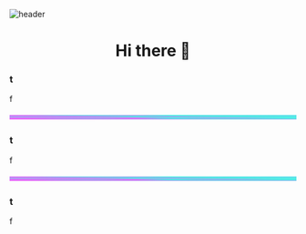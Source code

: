 ![header](https://capsule-render.vercel.app/api?type=waving&color=gradient&customColorList=7)
<h1 align="center"> Hi there 👋 </h1>
<h3>t</h3>
f

![alt text](https://github.com/ChaosXYZ/ChaosXYZ/blob/main/divider.png?raw=true)

<h3>t</h3>
f

![alt text](https://github.com/ChaosXYZ/ChaosXYZ/blob/main/divider.png?raw=true)

<h3>t</h3>
f

<!--
**ChaosXYZ/ChaosXYZ** is a ✨ _special_ ✨ repository because its `README.md` (this file) appears on your GitHub profile.

Here are some ideas to get you started:

- 🔭 I’m currently working on ...
- 🌱 I’m currently learning ...
- 👯 I’m looking to collaborate on ...
- 🤔 I’m looking for help with ...
- 💬 Ask me about ...
- 📫 How to reach me: ...
- 😄 Pronouns: ...
- ⚡ Fun fact: ...
-->
